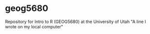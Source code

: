 # geog5680
Repository for Intro to R (GEOG5680) at the University of Utah
"A line I wrote on my local computer" 
